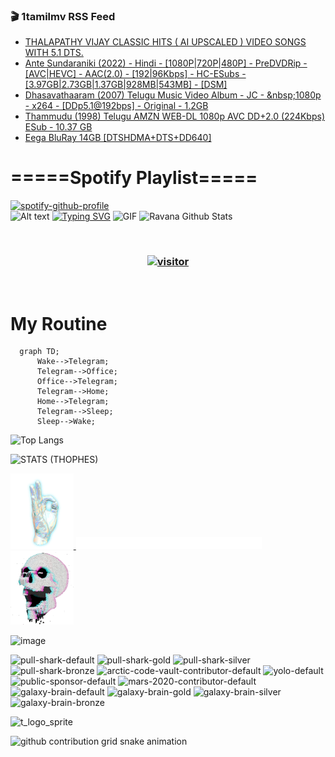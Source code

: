### 🎬 1tamilmv RSS Feed

<!-- BLOG-POST-LIST:START -->
- [THALAPATHY VIJAY CLASSIC HITS &lpar; AI UPSCALED &rpar; VIDEO SONGS WITH 5.1 DTS.](https://www.1tamilmv.space/index.php?/forums/topic/164617-thalapathy-vijay-classic-hits-ai-upscaled-video-songs-with-51-dts/&do=findComment&comment=329146)
- [Ante Sundaraniki &lpar;2022&rpar; - Hindi - [1080P|720P|480P] - PreDVDRip - [AVC|HEVC] - AAC&lpar;2.0&rpar; - [192|96Kbps] - HC-ESubs - [3.97GB|2.73GB|1.37GB|928MB|543MB] - [DSM]](https://www.1tamilmv.space/index.php?/forums/topic/164603-ante-sundaraniki-2022-hindi-1080p720p480p-predvdrip-avchevc-aac20-19296kbps-hc-esubs-397gb273gb137gb928mb543mb-dsm/&do=findComment&comment=329145)
- [Dhasavathaaram &lpar;2007&rpar; Telugu Music Video Album - JC - &amp;nbsp;1080p - x264 - [DDp5.1@192bps] - Original - 1.2GB](https://www.1tamilmv.space/index.php?/forums/topic/164544-dhasavathaaram-2007-telugu-music-video-album-jc-nbsp1080p-x264-ddp51192bps-original-12gb/&do=findComment&comment=329144)
- [Thammudu &lpar;1998&rpar; Telugu AMZN WEB-DL 1080p AVC DD+2.0 &lpar;224Kbps&rpar; ESub - 10.37 GB](https://www.1tamilmv.space/index.php?/forums/topic/164579-thammudu-1998-telugu-amzn-web-dl-1080p-avc-dd20-224kbps-esub-1037-gb/&do=findComment&comment=329143)
- [Eega BluRay 14GB [DTSHDMA+DTS+DD640]](https://www.1tamilmv.space/index.php?/forums/topic/164616-eega-bluray-14gb-dtshdmadtsdd640/&do=findComment&comment=329142)
<!-- BLOG-POST-LIST:END -->

# =====Spotify Playlist=====
[![spotify-github-profile](https://spotify-github-profile.vercel.app/api/view?uid=31rfzgmuvvewegdlxvlev4ynz4vu&cover_image=true&theme=default&bar_color=53b14f&bar_color_cover=true)](https://ravana69.github.io/rss)
</br>
![Alt text](https://spotify-recently-played-readme.vercel.app/api?user=31rfzgmuvvewegdlxvlev4ynz4vu)
[![Typing SVG](https://readme-typing-svg.herokuapp.com?color=%2336BCF7&center=true&vCenter=true&multiline=true&height=81&lines=I+AM+RAVANA;CONTACT+ME+ON+TELEGRAM%3A+%40R4V4N4)](https://git.io/typing-svg)
<img align="centre" height="400px" width="490px" alt="GIF" src="https://github.com/ravana69/ravana69/blob/master/rvm.gif" />
![Ravana Github Stats](https://github-readme-stats.vercel.app/api?username=ravana69&&show_icons=true&theme=radical)

<br />
<h3 align="center"> <a href="https://t.me/r4v4n4"><img src="https://profile-counter.glitch.me/ravana69/count.svg" alt="visitor" width="600"></a> </h3>
</br>

<H1>My Routine</H1>

```mermaid
  graph TD;
      Wake-->Telegram;
      Telegram-->Office;
      Office-->Telegram;
      Telegram-->Home;
      Home-->Telegram;
      Telegram-->Sleep;
      Sleep-->Wake;
```
![Top Langs](https://github-readme-stats.vercel.app/api/top-langs/?username=ravana69&&show_icons=true&theme=radical)

![STATS (THOPHES)](https://github-profile-trophy.vercel.app/?username=ravana69&theme=gruvbox&margin-w=10&margin-h=15&column=8)
<br />
<p align="left">
    <a href="#">
        <img width="20%" src="./assets/images/hand.gif" alt="" />
    </a>
    <a href="#">
        <img width="59%" src="./assets/images/spacer.png" alt="" >
    </a>
    <a href="#">
        <img width="20%" src="./assets/images/skull.gif" alt="" />
    </a>
</p>


![image](https://user-images.githubusercontent.com/47528708/175298537-0623dc00-7b1a-4ec1-b5b1-71768763a234.png)

<img width="148" alt="pull-shark-default" src="https://user-images.githubusercontent.com/47528708/175266634-4235fb81-4cf9-4128-9c7a-b7c044cde5b5.png"> <img width="148" alt="pull-shark-gold" src="https://user-images.githubusercontent.com/47528708/175268594-acb9b27a-7f8e-4181-8900-171a981e2d56.png"> <img width="148" alt="pull-shark-silver" src="https://user-images.githubusercontent.com/47528708/175266702-c880884d-eb71-46fb-b857-3135442e06c6.png"> <img width="148" alt="pull-shark-bronze" src="https://user-images.githubusercontent.com/47528708/175266723-735f9146-b8aa-44f8-aa99-c06aad45e8fa.png"> <img width="148" alt="arctic-code-vault-contributor-default" src="https://user-images.githubusercontent.com/47528708/175267501-e1fbbb8f-c2b2-4882-b865-2ac4debef26c.png"> <img width="148" alt="yolo-default" src="https://user-images.githubusercontent.com/47528708/175267654-281a1880-1129-4b7b-bf2f-de5dd2bc5afa.png"> <img width="148" alt="public-sponsor-default" src="https://user-images.githubusercontent.com/47528708/175268448-2e78cc75-fb25-4d76-bd22-7df520446b45.png"> <img width="148" alt="mars-2020-contributor-default" src="https://user-images.githubusercontent.com/47528708/175268475-de6d987a-3be9-4353-86a5-23b422559355.png"> <img width="148" alt="galaxy-brain-default" src="https://user-images.githubusercontent.com/47528708/175298882-7ad69eb8-4d11-45a0-af56-ce2c179fe466.png"> <img width="148" alt="galaxy-brain-gold" src="https://user-images.githubusercontent.com/47528708/175269058-04760273-d9f7-468b-9151-fb654d7c4057.png"> <img width="148" alt="galaxy-brain-silver" src="https://user-images.githubusercontent.com/47528708/175269395-4035bb40-f404-4178-b963-8a4b2973158a.png"> <img width="148" alt="galaxy-brain-bronze" src="https://user-images.githubusercontent.com/47528708/175269034-5aed3e95-5a28-44f3-8cf1-5fc804604869.png">

![t_logo_sprite](https://user-images.githubusercontent.com/47528708/175293007-21ff1792-1fca-4be3-bcae-12fdc3aa414f.svg)




![github contribution grid snake animation](https://raw.githubusercontent.com/ravana69/ravana69/output/github-contribution-grid-snake-dark.svg#gh-dark-mode-only)
